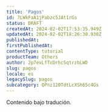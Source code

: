 ```yaml
---
title: 'Pagos'
id: 7LWkFaA1jPabzc5JAt1rGs
status: DRAFT
createdAt: 2024-02-02T17:53:35.949Z
updatedAt: 2024-02-02T18:26:30.930Z
publishedAt: 
firstPublishedAt: 
contentType: tutorial
productTeam: Others
author: 2p7evLfTcDrhc5qtrzbLWD
slug: pagos
locale: es
legacySlug: pagos
subcategory: QPnz120TdtLcXSh65c4Gs
---
```


<div class="alert alert-warning">
Contenido bajo tradución.
</div>
